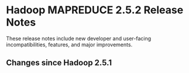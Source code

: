 # Hadoop MAPREDUCE 2.5.2 Release Notes

These release notes include new developer and user-facing incompatibilities, features, and major improvements.

## Changes since Hadoop 2.5.1



